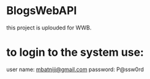 # BlogsWebAPI
this project is uplouded for WWB.
# to login to the system use:
user name: mbatniji@gmail.com
password: P@ssw0rd
